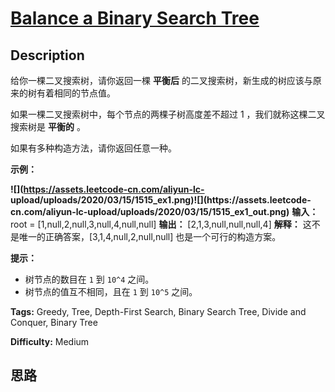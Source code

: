 # [Balance a Binary Search Tree][title]

## Description

给你一棵二叉搜索树，请你返回一棵  **平衡后**  的二叉搜索树，新生成的树应该与原来的树有着相同的节点值。

如果一棵二叉搜索树中，每个节点的两棵子树高度差不超过 1 ，我们就称这棵二叉搜索树是  **平衡的** 。

如果有多种构造方法，请你返回任意一种。



**示例：**

**![](https://assets.leetcode-cn.com/aliyun-lc-
upload/uploads/2020/03/15/1515_ex1.png)![](https://assets.leetcode-
cn.com/aliyun-lc-upload/uploads/2020/03/15/1515_ex1_out.png)**
            **输入：** root = [1,null,2,null,3,null,4,null,null]    **输出：** [2,1,3,null,null,null,4]    **解释：** 这不是唯一的正确答案，[3,1,4,null,2,null,null] 也是一个可行的构造方案。    



**提示：**

  * 树节点的数目在 `1` 到 `10^4` 之间。
  * 树节点的值互不相同，且在 `1` 到 `10^5` 之间。


**Tags:** Greedy, Tree, Depth-First Search, Binary Search Tree, Divide and Conquer, Binary Tree

**Difficulty:** Medium

## 思路

[title]: https://leetcode-cn.com/problems/balance-a-binary-search-tree
